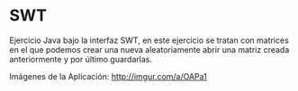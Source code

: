 # SWT
Ejercicio Java bajo la interfaz SWT, en este ejercicio se tratan con matrices en el que podemos crear una nueva aleatoriamente
abrir una matriz creada anteriormente y por último guardarlas. 

Imágenes de la Aplicación: http://imgur.com/a/OAPa1
